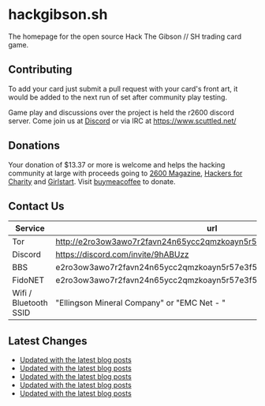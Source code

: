 # hackgibson.sh
The homepage for the open source Hack The Gibson // SH trading card game.


## Contributing

To add your card just submit a pull request with your card's front art, it would be added to the next run of set after community play testing.

Game play and discussions over the project is held the r2600 discord server. Come join us at [Discord](https://discord.com/invite/9hABUzz) or via IRC at https://www.scuttled.net/


## Donations

Your donation of $13.37 or more is welcome and helps the hacking community at large with proceeds going to [2600 Magazine](https://2600.com/), [Hackers for Charity](https://hackersforcharity.org) and [Girlstart](https://girlstart.org).  Visit [buymeacoffee](https://www.buymeacoffee.com/hackgibson.sh) to donate.


## Contact Us

Service | url
-|-
Tor | http://e2ro3ow3awo7r2favn24n65ycc2qmzkoayn5r57e3f56nvjwdcgg32ad.onion
Discord | https://discord.com/invite/9hABUzz
BBS | e2ro3ow3awo7r2favn24n65ycc2qmzkoayn5r57e3f56nvjwdcgg32ad.onion:23
FidoNET | e2ro3ow3awo7r2favn24n65ycc2qmzkoayn5r57e3f56nvjwdcgg32ad.onion:24554
Wifi / Bluetooth SSID | "Ellingson Mineral Company" or "EMC Net - <fidonet address>"

## Latest Changes
<!-- BLOG-POST-LIST:START -->
- [Updated with the latest blog posts](https://github.com/DFW2600/hackgibson.sh/commit/03a92d69b0ac179fcd22c04a6026eb4a9fdf20b9)
- [Updated with the latest blog posts](https://github.com/DFW2600/hackgibson.sh/commit/241f17734fda1a07012c28e047681fb2d9610df6)
- [Updated with the latest blog posts](https://github.com/DFW2600/hackgibson.sh/commit/ffe5f89101ad540812e2c0304bf1cd7c915d6ac8)
- [Updated with the latest blog posts](https://github.com/DFW2600/hackgibson.sh/commit/e65a6522c73a625dcc76772f090a2040d48f1d5a)
- [Updated with the latest blog posts](https://github.com/DFW2600/hackgibson.sh/commit/fae87c4f7b68c706d6d7d456c3d336c1fd54f5ef)
<!-- BLOG-POST-LIST:END -->

